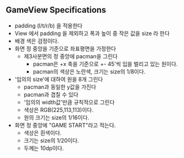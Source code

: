 
## GameView Specifications


* padding (l/t/r/b) 을 적용한다
* View 에서 padding 을 제외하고 폭과 높이 중 작은 값을 size 라 한다
* 배경 색은 검정이다.
* 화면 정 중앙을 기준으로 좌표평면을 가정한다
    * 제3사분면의 정 중앙에 pacman을 그린다
        * pacman은 +x 축을 기준으로 +- 45'씩 입을 벌리고 있는 원이다.
        * pacman의 색상은 노란색, 크기는 size의 1/8이다.
* '임의의 size'에 대하여 원을 8개 그린다
    * pacman과 동일한 y값을 가진다
    * pacman과 겹칠 수 있다
    * '임의의 width값'만큼 규칙적으로 그린다
    * 색상은 RGB(225,113,113)이다.
    * 원의 크기는 size의 1/16이다.
* 화면 정 중앙에 "GAME START"라고 적는다.
    * 색상은 흰색이다.
    * 크기는 size의 1/20이다.
    * 두께는 10dp이다.
 


